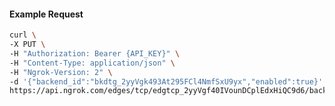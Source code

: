 <!-- Code generated for API Clients. DO NOT EDIT. -->

#### Example Request

```bash
curl \
-X PUT \
-H "Authorization: Bearer {API_KEY}" \
-H "Content-Type: application/json" \
-H "Ngrok-Version: 2" \
-d '{"backend_id":"bkdtg_2yyVgk493At295FCl4NmfSxU9yx","enabled":true}' \
https://api.ngrok.com/edges/tcp/edgtcp_2yyVgf40IVounDCplEdxHiQC9d6/backend
```
